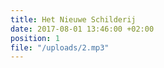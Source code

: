 ```yaml
---
title: Het Nieuwe Schilderij
date: 2017-08-01 13:46:00 +02:00
position: 1
file: "/uploads/2.mp3"
---
```


